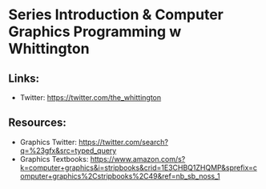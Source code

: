 # Series Introduction & Computer Graphics Programming w Whittington
## Links: 
- Twitter: https://twitter.com/the_whittington

## Resources:
- Graphics Twitter: https://twitter.com/search?q=%23gfx&src=typed_query
- Graphics Textbooks: https://www.amazon.com/s?k=computer+graphics&i=stripbooks&crid=1E3CHBQ1ZHQMP&sprefix=computer+graphics%2Cstripbooks%2C49&ref=nb_sb_noss_1
